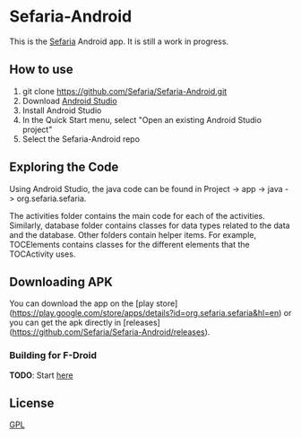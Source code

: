 # Sefaria-Android
This is the [Sefaria](https://www.sefaria.org/) Android app. It is still a work in progress.

## How to use
1. git clone https://github.com/Sefaria/Sefaria-Android.git
2. Download [Android Studio](http://developer.android.com/sdk/index.html)
3. Install Android Studio
4. In the Quick Start menu, select "Open an existing Android Studio project"
5. Select the Sefaria-Android repo

## Exploring the Code

Using Android Studio, the java code can be found in Project -> app -> java -> org.sefaria.sefaria.

The activities folder contains the main code for each of the activities. Similarly, database folder contains classes for data types related to the data and the database. Other folders contain helper items. For example, TOCElements contains classes for the different elements that the TOCActivity uses.

## Downloading APK
You can download the app on the [play store] (https://play.google.com/store/apps/details?id=org.sefaria.sefaria&hl=en) or you can get the apk directly in [releases] (https://github.com/Sefaria/Sefaria-Android/releases).

### Building for F-Droid

__TODO__:  Start [here](https://f-droid.org/en/docs/FAQ_-_App_Developers/#how-do-i-get-my-app-included)

## License

[GPL](http://www.gnu.org/copyleft/gpl.html)
